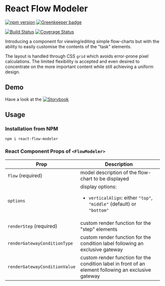 # React Flow Modeler

[![npm version][npm-image]][npm-url]
[![Greenkeeper badge][greenkeeper-image]][greenkeeper-url]

[![Build Status][travis-ci-image]][travis-ci-url]
[![Coverage Status][coverage-image]][coverage-url]

Introducing a component for viewing/editing simple flow-charts but with the ability to easily customise the contents of the "task" elements.

The layout is handled through CSS `grid` which avoids error-prone pixel calculations.
The limited flexibility is accepted and even desired to concentrate on the more important content while still achieving a uniform design.

## Demo

Have a look at the [![Storybook][storybook-image]][storybook-url]

## Usage

### Installation from NPM

```shell
npm i react-flow-modeler
```

### React Component Props of `<FlowModeler>`

| Prop | Description |
| --- | --- |
| `flow` (required) | model description of the flow-chart to be displayed |
| `options` | display options: <ul><li>`verticalAlign`: either `"top"`, `"middle"` (default) or `"bottom"`</li></ul> |
| `renderStep` (required) | custom render function for the "step" elements |
| `renderGatewayConditionType` | custom render function for the condition label following an exclusive gateway |
| `renderGatewayConditionValue` | custom render function for the condition label in front of an element following an exclusive gateway |


[npm-image]: https://badge.fury.io/js/react-flow-modeler.svg
[npm-url]: https://www.npmjs.com/package/react-flow-modeler
[greenkeeper-image]: https://badges.greenkeeper.io/CarstenWickner/react-flow-modeler.svg
[greenkeeper-url]: https://greenkeeper.io/
[travis-ci-image]: https://travis-ci.org/CarstenWickner/react-flow-modeler.svg
[travis-ci-url]: https://travis-ci.org/CarstenWickner/react-flow-modeler
[coverage-image]: https://coveralls.io/repos/github/CarstenWickner/react-flow-modeler/badge.svg?branch=master
[coverage-url]: https://coveralls.io/github/CarstenWickner/react-flow-modeler?branch=master
[storybook-image]: https://raw.githubusercontent.com/storybooks/storybook/next/docs/src/design/homepage/storybook-logo.svg?sanitize=true
[storybook-url]: https://CarstenWickner.github.io/react-flow-modeler/?path=/docs/flowmodeler--show-case
